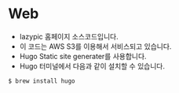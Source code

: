 # Web
- lazypic 홈페이지 소스코드입니다.
- 이 코드는 AWS S3를 이용해서 서비스되고 있습니다.
- Hugo Static site generater를 사용합니다.
- Hugo 터미널에서 다음과 같이 설치할 수 있습니다.
```
$ brew install hugo
```
